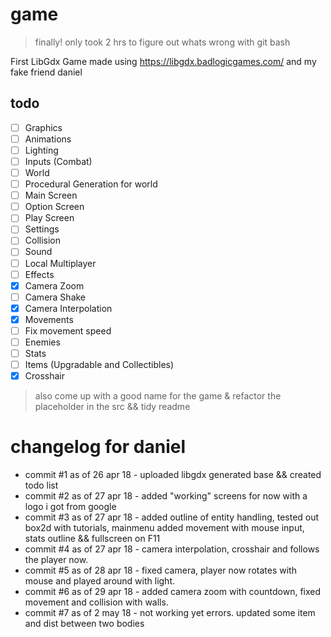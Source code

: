 # game
> finally! only took 2 hrs to figure out whats wrong with git bash

First LibGdx Game made using https://libgdx.badlogicgames.com/ and my fake friend daniel



## todo

- [ ] Graphics
- [ ] Animations
- [ ] Lighting
- [ ] Inputs (Combat)
- [ ] World
- [ ] Procedural Generation for world
- [ ] Main Screen
- [ ] Option Screen
- [ ] Play Screen
- [ ] Settings
- [ ] Collision
- [ ] Sound
- [ ] Local Multiplayer
- [ ] Effects
- [x] Camera Zoom
- [ ] Camera Shake
- [x] Camera Interpolation
- [x] Movements
- [ ] Fix movement speed
- [ ] Enemies
- [ ] Stats
- [ ] Items (Upgradable and Collectibles)
- [x] Crosshair 

> also come up with a good name for the game & refactor the placeholder in the src && tidy readme

changelog for daniel
=====

- commit #1 as of 26 apr 18 - uploaded libgdx generated base && created todo list
- commit #2 as of 27 apr 18 - added "working" screens for now with a logo i got from google
- commit #3 as of 27 apr 18 - added outline of entity handling, tested out box2d with tutorials, mainmenu added movement with mouse input, stats outline && fullscreen on F11
- commit #4 as of 27 apr 18 - camera interpolation, crosshair and follows the player now.
- commit #5 as of 28 apr 18 - fixed camera, player now rotates with mouse and played around with light.
- commit #6 as of 29 apr 18 - added camera zoom with countdown, fixed movement and collision with walls.
- commit #7 as of 2 may 18 - not working yet errors. updated some item and dist between two bodies
